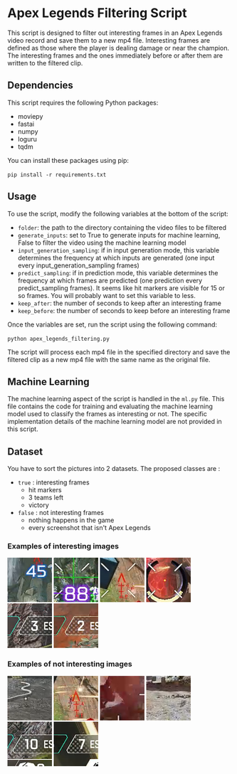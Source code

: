 # Apex Legends Filtering Script

This script is designed to filter out interesting frames in an Apex Legends video record and save them to a new mp4 file. Interesting frames are defined as those where the player is dealing damage or near the champion. The interesting frames and the ones immediately before or after them are written to the filtered clip.

## Dependencies

This script requires the following Python packages:
- moviepy
- fastai
- numpy
- loguru
- tqdm

You can install these packages using pip:

`pip install -r requirements.txt`

## Usage

To use the script, modify the following variables at the bottom of the script:

- `folder`: the path to the directory containing the video files to be filtered
- `generate_inputs`: set to True to generate inputs for machine learning, False to filter the video using the machine learning model
- `input_generation_sampling`: if in input generation mode, this variable determines the frequency at which inputs are generated (one input every input_generation_sampling frames)
- `predict_sampling`: if in prediction mode, this variable determines the frequency at which frames are predicted (one prediction every predict_sampling frames). It seems like hit markers are visible for 15 or so frames. You will probably want to set this variable to less.
- `keep_after`: the number of seconds to keep after an interesting frame
- `keep_before`: the number of seconds to keep before an interesting frame

Once the variables are set, run the script using the following command:

`python apex_legends_filtering.py`

The script will process each mp4 file in the specified directory and save the filtered clip as a new mp4 file with the same name as the original file.

## Machine Learning

The machine learning aspect of the script is handled in the `ml.py` file. This file contains the code for training and evaluating the machine learning model used to classify the frames as interesting or not. The specific implementation details of the machine learning model are not provided in this script.

## Dataset

You have to sort the pictures into 2 datasets. The proposed classes are :
- `true` : interesting frames
  - hit markers
  - 3 teams left
  - victory
- `false` : not interesting frames
  - nothing happens in the game
  - every screenshot that isn't Apex Legends

### Examples of interesting images

![interesting image 1](images/interesting1.png)
![interesting image 2](images/interesting2.png)
![interesting image 3](images/interesting3.png)
![interesting image 4](images/interesting4.png)
![interesting image 5](images/interesting5.png)
![interesting image 6](images/interesting6.png)

### Examples of not interesting images

![Not interesting image 1](images/not_interesting1.png)
![Not interesting image 2](images/not_interesting2.png)
![Not interesting image 3](images/not_interesting3.png)
![Not interesting image 4](images/not_interesting4.png)
![Not interesting image 5](images/not_interesting5.png)
![Not interesting image 6](images/not_interesting6.png)